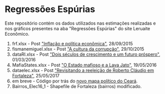 # Regressões Espúrias
Este repositório contém os dados utilizados nas estimações realizadas e nos gráficos presentes na aba "Regressões Espúrias" do site Leruaite Econômico.

 1. frf.xlsx - Post ["Inflação e política econômica"](http://www.leruaite.com/regressotildees-espuacuterias/inflacao-e-politica-economica), 28/09/2015
 2. fismanemiguel.xlsx - Post ["A cultura da corrupção"](http://www.leruaite.com/regressotildees-espuacuterias/a-cultura-da-corrupcao), 29/10/2015
 3. dataRI.xlsx - Post ["Dois séculos de crescimento e um futuro próspero"](http://www.leruaite.com/regressotildees-espuacuterias/dois-seculos-de-crescimento-e-um-futuro-prospero), 01/03/2016
 4. MafiaStates.xlsx - Post ["O Estado mafioso e a Lava Jato"](http://www.leruaite.com/regressotildees-espuacuterias/o-estado-mafioso-e-a-lava-jato), 19/05/2016
 5. dataelec.xlsx - Post ["Revisitando a reeleição de Roberto Cláudio em Fortaleza"](http://www.leruaite.com/regressotildees-espuacuterias/revisitando-a-reeleicao-de-roberto-claudio-em-fortaleza), 25/05/2017
 6. em breve - Código por trás do [novo mapa político do Ceará](http://www.leruaite.com/blog/quem-manda-na-politica-cearense).
 7. Bairros_Elec16_1 - Shapefile de Fortaleza (bairros) modificado.
